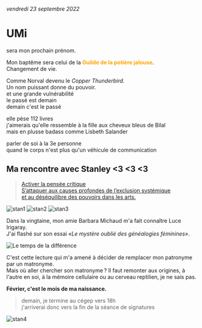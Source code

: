 <link rel="stylesheet" href="css/style.css">

*vendredi 23 septembre 2022*  

# UMi
sera mon prochain prénom.  
  
Mon baptême sera celui de la <strong style="color:orange">Guilde de la potière jalouse</strong>.  
Changement de vie.   
  
Comme Norval devenu le _Copper Thunderbird_.  
Un nom puissant donne du pouvoir.  
et une grande vulnérabilité  
le passé est demain  
demain c'est le passé  
  
elle pèse 112 livres  
j'aimerais qu'elle ressemble à la fille aux cheveux bleus de Bilal  
mais en plusse badass comme Lisbeth Salander  
  
parler de soi à la 3e personne  
quand le corps n'est plus qu'un véhicule de communication  



## Ma rencontre avec Stanley <3 <3 <3 
  
> [Activer la pensée critique    
S’attaquer aux causes profondes de l’exclusion systémique   
et au déséquilibre des pouvoirs dans les arts.](https://www.fevrierstanley.com/)

![stan1](media/meeting-stanley.png) ![stan2](media/chatting-with-stanley.png) ![stan3](media/confidences.png)

Dans la vingtaine, mon amie Barbara Michaud m'a fait connaître Luce Irigaray.  
J'ai flashé sur son essai *«Le mystère oublié des généalogies féminines»*. 
  
![Le temps de la différence](media/le-temps-de-la-difference.jpeg)  
  
C'est cette lecture qui m'a amené à décider de remplacer mon patronyme par un matronyme.  
Mais où aller chercher son matronyme ? Il faut remonter aux origines, à l'autre en soi, à la mémoire cellulaire ou au cerveau reptilien, je ne sais pas.    
  
__Février, c'est le mois de ma naissance.__    
  
> demain, je termine au cégep vers 18h  
j'arriverai donc vers la fin de la séance de signatures  
  
  
![stan4](media/planning-real-meeting.png)
